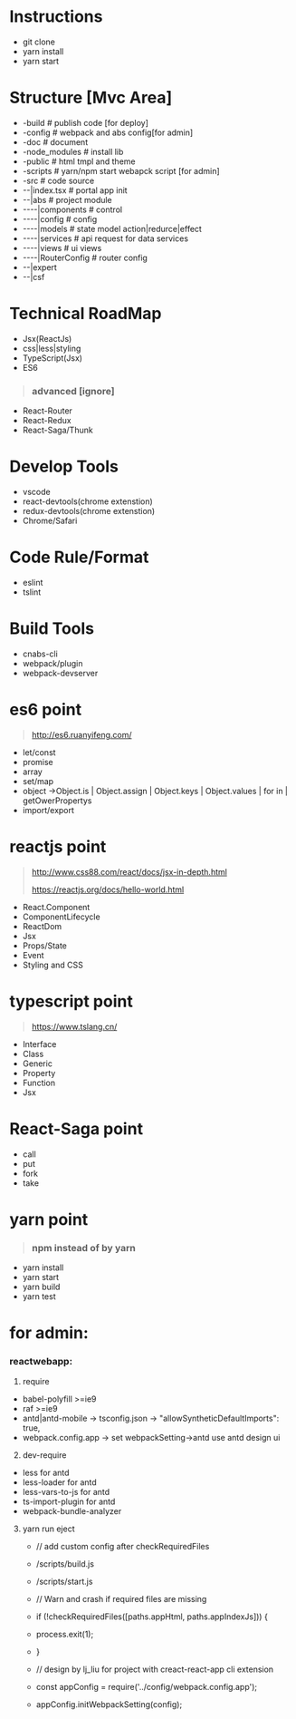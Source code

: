 Instructions
===================
>
- git clone
- yarn install
- yarn start

Structure [Mvc Area]
=================== 
>
- -build                   # publish code [for deploy]
- -config                  # webpack and abs config[for admin]
- -doc                     # document
- -node_modules            # install lib
- -public                  # html tmpl and theme
- -scripts                 # yarn/npm start webapck script [for admin]
- -src                     # code source
- --|index.tsx              # portal app init
- --|abs                    # project module
- ----|components           # control
- ----|config               # config
- ----|models               # state model action|redurce|effect
- ----|services             # api request for data services
- ----|views                # ui views
- ----|RouterConfig           # router config 
- --|expert
- --|csf

Technical RoadMap
=================== 
> 
- Jsx(ReactJs)
- css|less|styling
- TypeScript(Jsx)
- ES6
>
> <h3>advanced [ignore]</h3>
- React-Router
- React-Redux
- React-Saga/Thunk

    
Develop Tools
=================== 
>
- vscode
- react-devtools(chrome extenstion)
- redux-devtools(chrome extenstion)
- Chrome/Safari

Code Rule/Format
=================== 
> 
- eslint
- tslint

Build Tools
=================== 
> 
- cnabs-cli
- webpack/plugin
- webpack-devserver  

es6 point
=================== 
> http://es6.ruanyifeng.com/
* let/const
* promise
* array
* set/map
* object ->Object.is | Object.assign | Object.keys | Object.values | for in | getOwerPropertys
* import/export


reactjs point
=================== 
> http://www.css88.com/react/docs/jsx-in-depth.html
>
> https://reactjs.org/docs/hello-world.html
- React.Component
- ComponentLifecycle
- ReactDom
- Jsx
- Props/State
- Event
- Styling and CSS

typescript point
=================== 
>  https://www.tslang.cn/
- Interface
- Class
- Generic
- Property
- Function
- Jsx 

React-Saga point
=================== 
> 
- call
- put
- fork
- take 

yarn point
=================== 
> <h3>npm instead of by yarn</h3>
- yarn install
- yarn start
- yarn build
- yarn test

for admin:
=================== 
### reactwebapp: 
1. require
  -  babel-polyfill    >=ie9
  -  raf               >=ie9
  -  antd|antd-mobile -> tsconfig.json -> "allowSyntheticDefaultImports": true, 
  -  webpack.config.app -> set webpackSetting->antd use antd design ui
    
2. dev-require
  - less              for antd
  - less-loader       for antd
  - less-vars-to-js   for antd
  - ts-import-plugin  for antd
  - webpack-bundle-analyzer
    


3. yarn run eject   
   
    - // add custom config after checkRequiredFiles 

    - /scripts/build.js
    - /scripts/start.js 
    - // Warn and crash if required files are missing
    - if (!checkRequiredFiles([paths.appHtml, paths.appIndexJs])) {
    -    process.exit(1);
    - }

    - // design by lj_liu for project with creact-react-app cli extension  
    - const appConfig = require('../config/webpack.config.app');
    - appConfig.initWebpackSetting(config); 
  
    
  
    
    
